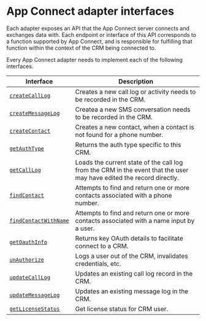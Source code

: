 # App Connect adapter interfaces

Each adapter exposes an API that the App Connect server connects and exchanges data with. Each endpoint or interface of this API corresponds to a function supported by App Connect, and is responsible for fulfilling that function within the context of the CRM being connected to. 

Every App Connect adapter needs to implement each of the following interfaces.

| Interface                                 | Description                                                                      |
|-------------------------------------------|----------------------------------------------------------------------------------|
| [`createCallLog`](createCallLog.md)       | Creates a new call log or activity needs to be recorded in the CRM.              |
| [`createMessageLog`](createMessageLog.md) | Createa a new SMS conversation needs to be recorded in the CRM.                  |
| [`createContact`](createContact.md)       | Creates a new contact, when a contact is not found for a phone number.           |
| [`getAuthType`](getAuthType.md)           | Returns the auth type specific to this CRM.                                      |
| [`getCallLog`](getCallLog.md)             | Loads the current state of the call log from the CRM in the event that the user may have edited the record directly. |
| [`findContact`](findContact.md)           | Attempts to find and return one or more contacts associated with a phone number. |
| [`findContactWithName`](findContactWithName.md) | Attempts to find and return one or more contacts associated with a name input by a user. |
| [`getOauthInfo`](getOauthInfo.md)         | Returns key OAuth details to facilitate connect to a CRM.                        |
| [`unAuthorize`](unAuthorize.md)           | Logs a user out of the CRM, invalidates credentials, etc.                        |
| [`updateCallLog`](updateCallLog.md)       | Updates an existing call log record in the CRM.                                  |
| [`updateMessageLog`](updateMessageLog.md) | Updates an existing message log in the CRM.                                      |
| [`getLicenseStatus`](getLicenseStatus.md) | Get license status for CRM user.